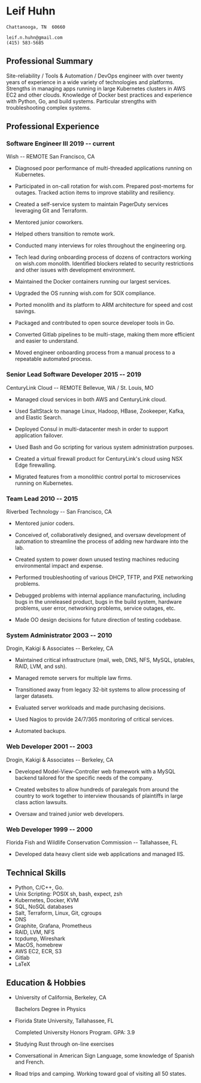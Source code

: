 Leif Huhn
=========

    Chattanooga, TN  60660

    leif.n.huhn@gmail.com
    (415) 583-5685

Professional Summary
--------------------

Site-reliability / Tools & Automation / DevOps engineer with over twenty years
of experience in a wide variety of technologies and platforms. Strengths in
managing apps running in large Kubernetes clusters in AWS EC2 and other clouds.
Knowledge of Docker best practices and experience with Python, Go, and build
systems. Particular strengths with troubleshooting complex systems.

Professional Experience
-----------------------

### **Software Engineer III**        2019 -- current

   Wish -- REMOTE San Francisco, CA

 * Diagnosed poor performance of multi-threaded applications running on Kubernetes.

 * Participated in on-call rotation for wish.com. Prepared post-mortems for outages. Tracked action items
   to improve stability and resiliency.

 * Created a self-service system to maintain PagerDuty services leveraging Git and Terraform.

 * Mentored junior coworkers.

 * Helped others transition to remote work.

 * Conducted many interviews for roles throughout the engineering org.

 * Tech lead during onboarding process of dozens of contractors working on wish.com monolith.
   Identified blockers related to security restrictions and other issues with development environment.

 * Maintained the Docker containers running our largest services.

 * Upgraded the OS running wish.com for SOX compliance.

 * Ported monolith and its platform to ARM architecture for speed and cost savings.

 * Packaged and contributed to open source developer tools in Go.

 * Converted Gitlab pipelines to be multi-stage, making them more efficient and easier to understand.

 * Moved engineer onboarding process from a manual process to a repeatable automated process.


### **Senior Lead Software Developer**        2015 -- 2019

   CenturyLink Cloud -- REMOTE Bellevue, WA / St. Louis, MO

 * Managed cloud services in both AWS and CenturyLink cloud.

 * Used SaltStack to manage Linux, Hadoop, HBase, Zookeeper, Kafka, and
   Elastic Search.

 * Deployed Consul in multi-datacenter mesh in order to support application
   failover.

 * Used Bash and Go scripting for various system administration purposes.

 * Created a virtual firewall product for CenturyLink's cloud using NSX Edge
   firewalling.

 * Migrated features from a monolithic control portal to microservices running
   on Kubernetes.

### **Team Lead**        2010 -- 2015

   Riverbed Technology -- San Francisco, CA

 * Mentored junior coders.

 * Conceived of, collaboratively designed, and oversaw development of
   automation to streamline the process of adding new hardware into the lab.

 * Created system to power down unused testing machines reducing environmental impact
   and expense.

 * Performed troubleshooting of various DHCP, TFTP, and PXE networking problems.

 * Debugged problems with internal appliance manufacturing, including
   bugs in the unreleased product, bugs in the build system, hardware problems,
   user error, networking problems, service outages, etc.

 * Made OO design decisions for future direction of testing codebase.

### **System Administrator**       2003 -- 2010

   Drogin, Kakigi & Associates -- Berkeley, CA

 * Maintained critical infrastructure
   (mail, web, DNS, NFS, MySQL, iptables, RAID, LVM, and ssh).

 * Managed remote servers for multiple law firms.

 * Transitioned away from legacy 32-bit systems to allow processing of larger datasets.

 * Evaluated server workloads and made purchasing decisions.

 * Used Nagios to provide 24/7/365 monitoring of critical services.

 * Automated backups.

### **Web Developer**       2001 -- 2003

   Drogin, Kakigi & Associates -- Berkeley, CA

 * Developed Model-View-Controller web framework with a MySQL backend
   tailored for the specific needs of the company.

 * Created websites to allow hundreds of paralegals from around the country
   to work together to interview thousands of plaintiffs in large class
   action lawsuits.

 * Oversaw and trained junior web developers.

### **Web Developer**         1999 -- 2000

   Florida Fish and Wildlife Conservation Commission --  Tallahassee, FL

 * Developed data heavy client side web applications and managed IIS.

Technical Skills
----------------

 * Python, C/C++, Go.
 * Unix Scripting: POSIX sh, bash, expect, zsh
 * Kubernetes, Docker, KVM
 * SQL, NoSQL databases
 * Salt, Terraform, Linux, Git, cgroups
 * DNS
 * Graphite, Grafana, Prometheus
 * RAID, LVM, NFS
 * tcpdump, Wireshark
 * MacOS, homebrew
 * AWS EC2, ECR, S3
 * Gitlab
 * LaTeX


Education & Hobbies
-------------------

 *  University of California, Berkeley, CA

    Bachelors Degree in Physics

 *  Florida State University, Tallahassee, FL

    Completed University Honors Program. GPA: 3.9

 *  Studying Rust through on-line exercises

 *  Conversational in American Sign Language, some knowledge of Spanish
    and French.

 *  Road trips and camping. Working toward goal of visiting all 50 states.
